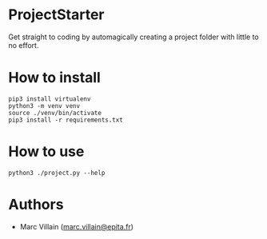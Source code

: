 ProjectStarter
===

Get straight to coding by automagically creating a project folder with little to no effort.

# How to install

```
pip3 install virtualenv
python3 -m venv venv
source ./venv/bin/activate
pip3 install -r requirements.txt
```

# How to use

```
python3 ./project.py --help
```

# Authors

* Marc Villain (marc.villain@epita.fr)

